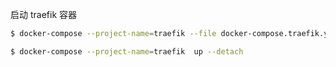 
启动 traefik 容器
```sh
$ docker-compose --project-name=traefik --file docker-compose.traefik.yml up --detach
```

```sh
$ docker-compose --project-name=traefik  up --detach
```


